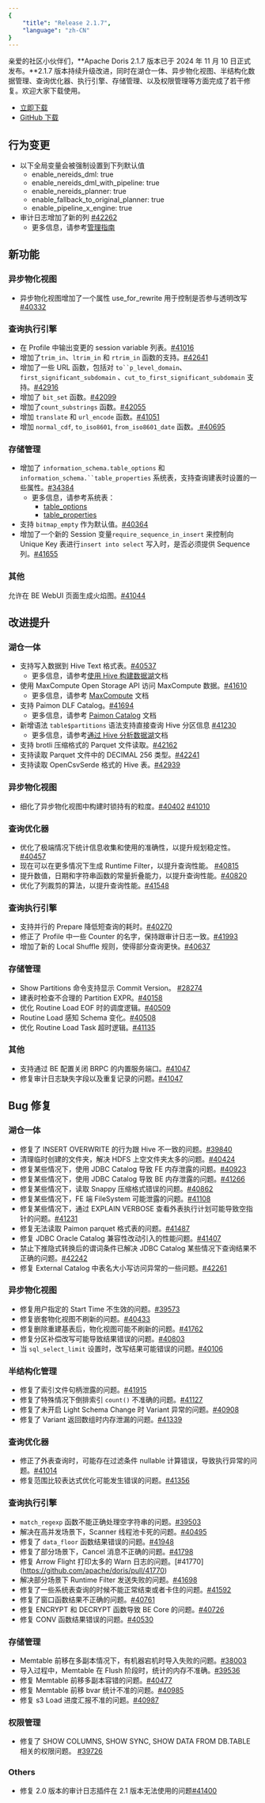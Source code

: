 ```yaml
---
{
    "title": "Release 2.1.7",
    "language": "zh-CN"
}
---
```


<!--
Licensed to the Apache Software Foundation (ASF) under one
or more contributor license agreements.  See the NOTICE file
distributed with this work for additional information
regarding copyright ownership.  The ASF licenses this file
to you under the Apache License, Version 2.0 (the
"License"); you may not use this file except in compliance
with the License.  You may obtain a copy of the License at

  http://www.apache.org/licenses/LICENSE-2.0

Unless required by applicable law or agreed to in writing,
software distributed under the License is distributed on an
"AS IS" BASIS, WITHOUT WARRANTIES OR CONDITIONS OF ANY
KIND, either express or implied.  See the License for the
specific language governing permissions and limitations
under the License.
-->

亲爱的社区小伙伴们，**Apache Doris 2.1.7 版本已于 2024 年 11 月 10 日正式发布。**2.1.7 版本持续升级改进，同时在湖仓一体、异步物化视图、半结构化数据管理、查询优化器、执行引擎、存储管理、以及权限管理等方面完成了若干修复。欢迎大家下载使用。

- [立即下载](https://doris.apache.org/download)
- [GitHub 下载](https://github.com/apache/doris/releases/tag/2.1.7-rc03)

## 行为变更

- 以下全局变量会被强制设置到下列默认值
  - enable_nereids_dml: true
  - enable_nereids_dml_with_pipeline: true
  - enable_nereids_planner: true
  - enable_fallback_to_original_planner: true
  - enable_pipeline_x_engine: true
- 审计日志增加了新的列 [#42262](https://github.com/apache/doris/pull/42262)
  - 更多信息，请参考[管理指南](../../admin-manual/audit-plugin)

## 新功能

### 异步物化视图

- 异步物化视图增加了一个属性 use_for_rewrite 用于控制是否参与透明改写 [#40332](https://github.com/apache/doris/pull/40332)

### 查询执行引擎

- 在 Profile 中输出变更的 session variable 列表。[#41016 ](https://github.com/apache/doris/pull/41016)
- 增加了`trim_in`、`ltrim_in` 和 `rtrim_in` 函数的支持。[#42641](https://github.com/apache/doris/pull/42641)
- 增加了一些 URL 函数，包括对 `to``p_level_domain`、`first_significant_subdomain` 、`cut_to_first_significant_subdomain` 支持。[#42916](https://github.com/apache/doris/pull/42916)
- 增加了 `bit_set` 函数。[#42099](https://github.com/apache/doris/pull/42099)
- 增加了`count_substrings` 函数。[#42055](https://github.com/apache/doris/pull/42055)
- 增加 `translate` 和 `url_encode` 函数。[#41051](https://github.com/apache/doris/pull/41051)
- 增加 `normal_cdf`, `to_iso8601`, `from_iso8601_date` 函数。[ #40695](https://github.com/apache/doris/pull/40695)


### 存储管理

- 增加了 `information_schema.table_options` 和 `information_schema.``table_properties` 系统表，支持查询建表时设置的一些属性。[#34384](https://github.com/apache/doris/pull/34384)
  - 更多信息，请参考系统表：
    - [table_options](../../admin-manual/system-tables/information_schema/table_options)
    - [table_properties](../../admin-manual/system-tables/information_schema/table_properties)
- 支持 `bitmap_empty` 作为默认值。[#40364](https://github.com/apache/doris/pull/40364)
- 增加了一个新的 Session 变量`require_sequence_in_insert` 来控制向 Unique Key 表进行`insert into select` 写入时，是否必须提供 Sequence 列。[#41655](https://github.com/apache/doris/pull/41655)

### 其他

允许在 BE WebUI 页面生成火焰图。[#41044](https://github.com/apache/doris/pull/41044)

## 改进提升

### 湖仓一体

- 支持写入数据到 Hive Text 格式表。[#40537](https://github.com/apache/doris/pull/40537)
  - 更多信息，请参考[使用 Hive 构建数据湖](../../lakehouse/datalake-building/hive-build/)文档
- 使用 MaxCompute Open Storage API 访问 MaxCompute 数据。[#41610](https://github.com/apache/doris/pull/41610)
  - 更多信息，请参考 [MaxCompute](../../lakehouse/database/max-compute/) 文档
- 支持 Paimon DLF Catalog。[#41694](https://github.com/apache/doris/pull/41694)
  - 更多信息，请参考 [Paimon Catalog](../../lakehouse/datalake-analytics/paimon/) 文档
- 新增语法 `table$partitions` 语法支持直接查询 Hive 分区信息 [#41230](https://github.com/apache/doris/pull/41230)
  - 更多信息，请参考[通过 Hive 分析数据湖](../../lakehouse/datalake-analytics/hive/)文档
- 支持 brotli 压缩格式的 Parquet 文件读取。[#42162](https://github.com/apache/doris/pull/42162)
- 支持读取 Parquet 文件中的 DECIMAL 256 类型。[#42241](https://github.com/apache/doris/pull/42241)
- 支持读取 OpenCsvSerde 格式的 Hive 表。[#42939](https://github.com/apache/doris/pull/42939)

### 异步物化视图

- 细化了异步物化视图中构建时锁持有的粒度。[#40402](https://github.com/apache/doris/pull/40402) [#41010](https://github.com/apache/doris/pull/41010)

### 查询优化器

- 优化了极端情况下统计信息收集和使用的准确性，以提升规划稳定性。[#40457](https://github.com/apache/doris/pull/40457)
- 现在可以在更多情况下生成 Runtime Filter，以提升查询性能。 [#40815](https://github.com/apache/doris/pull/40815)
- 提升数值，日期和字符串函数的常量折叠能力，以提升查询性能。[#40820 ](https://github.com/apache/doris/pull/40820)
- 优化了列裁剪的算法，以提升查询性能。[#41548](https://github.com/apache/doris/pull/41548) 

### 查询执行引擎

- 支持并行的 Prepare 降低短查询的耗时。[#40270](https://github.com/apache/doris/pull/40270)
- 修正了 Profile 中一些 Counter 的名字，保持跟审计日志一致。[#41993](https://github.com/apache/doris/pull/41993)
- 增加了新的 Local Shuffle 规则，使得部分查询更快。[#40637](https://github.com/apache/doris/pull/40637)

### 存储管理

- Show Partitions 命令支持显示 Commit Version。 [#28274](https://github.com/apache/doris/pull/28274)
- 建表时检查不合理的 Partition EXPR。[#40158](https://github.com/apache/doris/pull/40158)
- 优化 Routine Load EOF 时的调度逻辑。[#40509](https://github.com/apache/doris/pull/40509)
- Routine Load 感知 Schema 变化。[#40508](https://github.com/apache/doris/pull/40508)
- 优化 Routine Load Task 超时逻辑。[#41135](https://github.com/apache/doris/pull/41135)

### 其他

- 支持通过 BE 配置关闭 BRPC 的内置服务端口。[#41047](https://github.com/apache/doris/pull/41047)
- 修复审计日志缺失字段以及重复记录的问题。[#41047](https://github.com/apache/doris/pull/43015)

## Bug 修复

### 湖仓一体

- 修复了 INSERT OVERWRITE 的行为跟 Hive 不一致的问题。[#39840](https://github.com/apache/doris/pull/39840)
- 清理临时创建的文件夹，解决 HDFS 上空文件夹太多的问题。[#40424](https://github.com/apache/doris/pull/40424)
- 修复某些情况下，使用 JDBC Catalog 导致 FE 内存泄露的问题。[#40923](https://github.com/apache/doris/pull/40923)
- 修复某些情况下，使用 JDBC Catalog 导致 BE 内存泄露的问题。[#41266](https://github.com/apache/doris/pull/41266)
- 修复某些情况下，读取 Snappy 压缩格式错误的问题。[#40862](https://github.com/apache/doris/pull/40862)
- 修复某些情况下，FE 端 FileSystem 可能泄露的问题。[#41108](https://github.com/apache/doris/pull/41108)
- 修复某些情况下，通过 EXPLAIN VERBOSE 查看外表执行计划可能导致空指针的问题。[#41231](https://github.com/apache/doris/pull/41231)
- 修复无法读取 Paimon parquet 格式表的问题。[#41487](https://github.com/apache/doris/pull/41487)
- 修复 JDBC Oracle Catalog 兼容性改动引入的性能问题。[#41407](https://github.com/apache/doris/pull/41407)
- 禁止下推隐式转换后的谓词条件已解决 JDBC Catalog 某些情况下查询结果不正确的问题。[#42242](https://github.com/apache/doris/pull/42242)
- 修复 External Catalog 中表名大小写访问异常的一些问题。[#42261](https://github.com/apache/doris/pull/42261)

### 异步物化视图

- 修复用户指定的 Start Time 不生效的问题。[#39573](https://github.com/apache/doris/pull/39573)
- 修复嵌套物化视图不刷新的问题。[#40433](https://github.com/apache/doris/pull/40433)
- 修复删除重建基表后，物化视图可能不刷新的问题。[#41762](https://github.com/apache/doris/pull/41762)
- 修复分区补偿改写可能导致结果错误的问题。[#40803]( https://github.com/apache/doris/pull/40803)
- 当 `sql_select_limit` 设置时，改写结果可能错误的问题。[#40106](https://github.com/apache/doris/pull/40106)

### 半结构化管理

- 修复了索引文件句柄泄露的问题。[#41915](https://github.com/apache/doris/pull/41915)
- 修复了特殊情况下倒排索引 `count()` 不准确的问题。[#41127](https://github.com/apache/doris/pull/41127)
- 修复了未开启 Light Schema Change 时 Variant 异常的问题。[#40908](https://github.com/apache/doris/pull/40908)
- 修复了 Variant 返回数组时内存泄漏的问题。[#41339](https://github.com/apache/doris/pull/41339)

### 查询优化器

- 修正了外表查询时，可能存在过滤条件 nullable 计算错误，导致执行异常的问题。[#41014](https://github.com/apache/doris/pull/41014)
- 修复范围比较表达式优化可能发生错误的问题。[#41356](https://github.com/apache/doris/pull/41356)

### 查询执行引擎

- `match_regexp` 函数不能正确处理空字符串的问题。[#39503](https://github.com/apache/doris/pull/39503)
- 解决在高并发场景下，Scanner 线程池卡死的问题。[#40495](https://github.com/apache/doris/pull/40495)
- 修复了 `data_floor` 函数结果错误的问题。[#41948](https://github.com/apache/doris/pull/41948)
- 修复了部分场景下，Cancel 消息不正确的问题。[#41798](https://github.com/apache/doris/pull/41798)
- 修复 Arrow Flight 打印太多的 Warn 日志的问题。[#41770] (https://github.com/apache/doris/pull/41770)
- 解决部分场景下 Runtime Filter 发送失败的问题。[#41698](https://github.com/apache/doris/pull/41698)
- 修复了一些系统表查询的时候不能正常结束或者卡住的问题。[#41592](https://github.com/apache/doris/pull/41592)
- 修复了窗口函数结果不正确的问题。[#40761](https://github.com/apache/doris/pull/40761)
- 修复 ENCRYPT 和 DECRYPT 函数导致 BE Core 的问题。[#40726](https://github.com/apache/doris/pull/40726)
- 修复 CONV 函数结果错误的问题。[#40530](https://github.com/apache/doris/pull/40530)

### 存储管理

- Memtable 前移在多副本情况下，有机器宕机时导入失败的问题。[#38003](https://github.com/apache/doris/pull/38003)
- 导入过程中，Memtable 在 Flush 阶段时，统计的内存不准确。[#39536](https://github.com/apache/doris/pull/39536)
- 修复 Memtable 前移多副本容错的问题。[#40477](https://github.com/apache/doris/pull/40477)
- 修复 Memtable 前移 bvar 统计不准的问题。[#40985](https://github.com/apache/doris/pull/40985)
- 修复 s3 Load 进度汇报不准的问题。[#40987](https://github.com/apache/doris/pull/40987)

### 权限管理

- 修复了 SHOW COLUMNS, SHOW SYNC, SHOW DATA FROM DB.TABLE 相关的权限问题。 [#39726](https://github.com/apache/doris/pull/39726)

### Others

- 修复 2.0 版本的审计日志插件在 2.1 版本无法使用的问题[#41400](https://github.com/apache/doris/pull/41400)